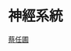 # 神經系統
[蔡任圃](https://youtube.com/playlist?list=PLMKpzRD9Mkkb4jTviPXvIRxjUYunOZnFr&si=GnhUk3ZKnZr0efHs)
